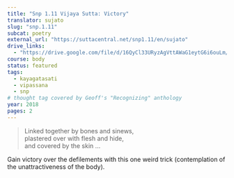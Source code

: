 ```yaml
---
title: "Snp 1.11 Vijaya Sutta: Victory"
translator: sujato
slug: "snp.1.11"
subcat: poetry
external_url: "https://suttacentral.net/snp1.11/en/sujato"
drive_links:
  - "https://drive.google.com/file/d/16QyCl33URyzAgVttAWaG1eytG6i6ouLm/view?usp=drivesdk"
course: body
status: featured
tags:
  - kayagatasati
  - vipassana
  - snp
# thought tag covered by Geoff's "Recognizing" anthology
year: 2018
pages: 2
---
```


> Linked together by bones and sinews,  
plastered over with flesh and hide,  
and covered by the skin …

Gain victory over the defilements with this one weird trick (contemplation of the unattractiveness of the body).

